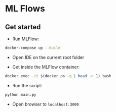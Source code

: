 # ML Flows

## Get started

- Run MLFlow:

```bash
docker-compose up --build
```

- Open IDE on the current root folder

- Get inside the MLFlow container:

```bash
docker exec -it $(docker ps -q | head -n 1) bash
```

- Run the script:

```bash
python main.py
```

- Open browser to `localhost:3000`
